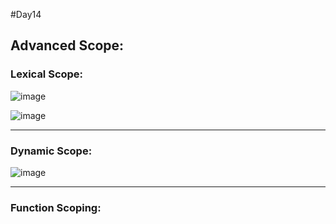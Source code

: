 #Day14
## Advanced Scope:

### Lexical Scope:

![image](https://github.com/AbdHajqasem/Mastering-Javascript-in-20-days/assets/122126568/7be6a9d8-75fd-4824-9cc3-18a558c061c4)

![image](https://github.com/AbdHajqasem/Mastering-Javascript-in-20-days/assets/122126568/731f7573-3b06-4b1c-93a2-a6c8e036afce)

--- 

### Dynamic Scope:

![image](https://github.com/AbdHajqasem/Mastering-Javascript-in-20-days/assets/122126568/203fb5fc-8984-460f-9592-9cc1e5d757c4)

---

### Function Scoping:





